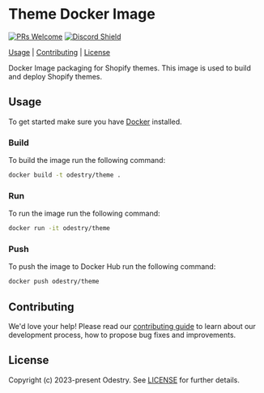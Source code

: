 # Theme Docker Image

[![PRs Welcome](https://img.shields.io/badge/PRs-welcome-brightgreen.svg?style=flat&colorA=338fbb&colorB=1c1c1c&logoColor=ffffff)](https://github.com/odestry/contribute)
[![Discord Shield](https://img.shields.io/discord/983602196493004820?style=flat&colorA=338fbb&colorB=1c1c1c&label=discord&logo=discord&logoColor=ffffff)](https://discord.gg/blanklob-community-983602196493004820)

[Usage](#usage) |
[Contributing](#contributing) |
[License](#license)

Docker Image packaging for Shopify themes. This image is used to build and deploy Shopify themes.

## Usage

To get started make sure you have [Docker](https://docs.docker.com/get-docker/) installed.

### Build

To build the image run the following command:

```bash
docker build -t odestry/theme .
```

### Run

To run the image run the following command:

```bash
docker run -it odestry/theme
```

### Push

To push the image to Docker Hub run the following command:

```bash
docker push odestry/theme
```

## Contributing

We'd love your help! Please read our [contributing guide](https://github.com/odestry/contribute) to learn about our development process, how to propose bug fixes and improvements.

## License

Copyright (c) 2023-present Odestry. See [LICENSE](/LICENSE.md) for further details.
